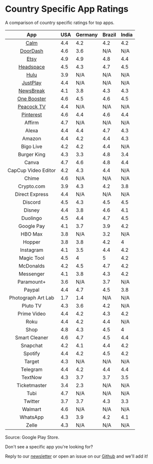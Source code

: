 # Country Specific App Ratings

A comparison of country specific ratings for top apps.

|                           App                          | USA | Germany | Brazil | India |
|:------------------------------------------------------:|-----|---------|--------|-------|
| [Calm](https://ratingrecipes.com/apps/calm/)           | 4.4 | 4.2     | 4.2    | 4.2   |
| [DoorDash](https://ratingrecipes.com/apps/doordash/)   | 4.6 | 3.6     | N/A    | N/A   |
| [Etsy](https://ratingrecipes.com/apps/etsy/)           | 4.9 | 4.9     | 4.8    | 4.4   |
| [Headspace](https://ratingrecipes.com/apps/headspace/) | 4.5 | 4.3     | 4.7    | 4.5   |
| [Hulu](https://ratingrecipes.com/apps/hulu/)           | 3.9 | N/A     | N/A    | N/A   |
| [JustPlay](https://ratingrecipes.com/apps/justplay/)   | 4.4 | N/A     | N/A    | N/A   |
| [NewsBreak](https://ratingrecipes.com/apps/newsbreak/) | 4.1 | 3.8     | 4.3    | 4.3   |
| [One Booster](https://ratingrecipes.com/apps/onebooster/) | 4.6 | 4.5     | 4.6    | 4.5   |
| [Peacock TV](https://ratingrecipes.com/apps/peacock/)  | 4.4 | N/A     | N/A    | N/A   |
| [Pinterest](https://ratingrecipes.com/apps/pinterest/)  | 4.6 | 4.4     | 4.6    | 4.4   |
| Affirm                                                 | 4.7 | N/A     | N/A    | N/A   |
| Alexa                                                  | 4.4 | 4.4     | 4.7    | 4.3   |
| Amazon                                                 | 4.4 | 4.2     | 4.4    | 4.3   |
| Bigo Live                                              | 4.2 | 4.2     | 4.4    | N/A   |
| Burger King                                            | 4.3 | 3.3     | 4.8    | 3.4   |
| Canva                                                  | 4.7 | 4.6     | 4.8    | 4.4   |
| CapCup Video Editor                                    | 4.2 | 4.3     | 4.4    | N/A   |
| Chime                                                  | 4.6 | N/A     | N/A    | N/A   |
| Crypto.com                                             | 3.9 | 4.3     | 4.2    | 3.8   |
| Direct Express                                         | 4.4 | N/A     | N/A    | N/A   |
| Discord                                                | 4.5 | 4.3     | 4.5    | 4.5   |
| Disney                                                 | 4.4 | 3.8     | 4.6    | 4.1   |
| Duolingo                                               | 4.5 | 4.4     | 4.7    | 4.5   |
| Google Pay                                             | 4.1 | 3.7     | 3.9    | 4.2   |
| HBO Max                                                | 3.8 | N/A     | 3.2    | N/A   |
| Hopper                                                 | 3.8 | 3.8     | 4.2    | 4     |
| Instagram                                              | 4.1 | 3.5     | 4.4    | 4.2   |
| Magic Tool                                             | 4.5 | 4       | 5      | 4.2   |
| McDonalds                                              | 4.2 | 4.5     | 4.7    | 4.2   |
| Messenger                                              | 4.1 | 3.8     | 4.3    | 4.2   |
| Paramount+                                             | 3.6 | N/A     | 3.7    | N/A   |
| Paypal                                                 | 4.4 | 4.7     | 4.5    | 3.8   |
| Photograph Art Lab                                     | 1.7 | 1.4     | N/A    | N/A   |
| Pluto TV                                               | 4.3 | 3.6     | 4.2    | N/A   |
| Prime Video                                            | 4.4 | 4.2     | 4.3    | 4.2   |
| Roku                                                   | 4.4 | 4.2     | 4.4    | N/A   |
| Shop                                                   | 4.8 | 4.3     | 4.5    | 4     |
| Smart Cleaner                                          | 4.6 | 4.7     | 4.5    | 4.4   |
| Snapchat                                               | 4.2 | 4.1     | 4.4    | 4.2   |
| Spotify                                                | 4.4 | 4.2     | 4.5    | 4.2   |
| Target                                                 | 4.3 | N/A     | N/A    | N/A   |
| Telegram                                               | 4.4 | 4.2     | 4.4    | 4.4   |
| TextNow                                                | 4.3 | 3.7     | 3.7    | 3.5   |
| Ticketmaster                                           | 3.4 | 2.3     | N/A    | N/A   |
| Tubi                                                   | 4.7 | N/A     | N/A    | N/A   |
| Twitter                                                | 3.7 | 3.7     | 4.3    | 3.3   |
| Walmart                                                | 4.6 | N/A     | N/A    | N/A   |
| WhatsApp                                               | 4.3 | 3.9     | 4.2    | 4.1   |
| Zelle                                                  | 4.3 | N/A     | N/A    | N/A   |

Source: Google Play Store.

Don't see a specific app you're looking for?

Reply to our [newsletter](https://newsletter.ratingrecipes.com/) or open an issue on our [Github](https://github.com/ratingrecipes/ratingrecipes/issues) and we'll add it!